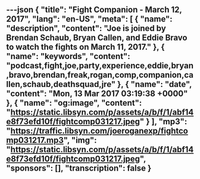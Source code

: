 ---json
{
  "title": "Fight Companion - March 12, 2017",
  "lang": "en-US",
  "meta": [
    {
      "name": "description",
      "content": "Joe is joined by Brendan Schaub, Bryan Callen, and Eddie Bravo to watch the fights on March 11, 2017."
    },
    {
      "name": "keywords",
      "content": "podcast,fight,joe,party,experience,eddie,bryan,bravo,brendan,freak,rogan,comp,companion,callen,schaub,deathsquad,jre"
    },
    {
      "name": "date",
      "content": "Mon, 13 Mar 2017 03:19:38 +0000"
    },
    {
      "name": "og:image",
      "content": "https://static.libsyn.com/p/assets/a/b/f/1/abf14e8f73efd10f/fightcomp031217.jpeg"
    }
  ],
  "mp3": "https://traffic.libsyn.com/joeroganexp/fightcomp031217.mp3",
  "img": "https://static.libsyn.com/p/assets/a/b/f/1/abf14e8f73efd10f/fightcomp031217.jpeg",
  "sponsors": [],
  "transcription": false
}
---
<episode-header />

<timemark seconds="0" />

<transcribe-call-to-action />

<episode-footer />
